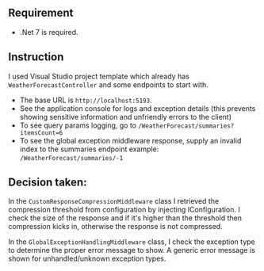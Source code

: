 ## Requirement
- .Net 7 is required.


## Instruction

I used Visual Studio project template which already has ``WeatherForecastController`` and some endpoints to start with.
- The base URL is   ```http://localhost:5193```.
- See the application console for logs and exception details (this prevents showing sensitive information and unfriendly errors to the client)
- To see query params logging, go to ```/WeatherForecast/summaries?itemsCount=6```
- To see the global exception middleware response, supply an invalid index to the summaries endpoint example: ```/WeatherForecast/summaries/-1```

## Decision taken:
In the ```CustomResponseCompressionMiddleware``` class I retrieved the compression threshold from configuration by injecting IConfiguration.
I check the size of the response and if it's higher than the threshold then compression kicks in, otherwise the response is not compressed.

In the ```GlobalExceptionHandlingMiddleware``` class,  I check the exception type to determine the proper error message to show. A generic error message is shown for unhandled/unknown exception types.

